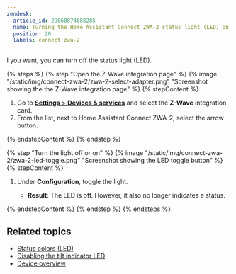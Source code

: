 ```yaml
---
zendesk:
  article_id: 29060874688285
  name: Turning the Home Assistant Connect ZWA-2 status light (LED) on or off
  position: 20
  labels: connect zwa-2
---
```



I you want, you can turn off the status light (LED).

{% steps %}
{% step "Open the Z-Wave integration page" %}
{% image "/static/img/connect-zwa-2/zwa-2-select-adapter.png" "Screenshot showing the the Z-Wave integration page" %}
{% stepContent %}

1. Go to [**Settings** > **Devices & services**](https://my.home-assistant.io/redirect/integrations/) and select the **Z-Wave** integration card.
2. From the list, next to  Home Assistant Connect ZWA-2, select the arrow button.

{% endstepContent %}
{% endstep %}

{% step "Turn the light off or on" %}
{% image "/static/img/connect-zwa-2/zwa-2-led-toggle.png" "Screenshot showing the LED toggle button" %}
{% stepContent %}

1. Under **Configuration**, toggle the light.

   - **Result**: The LED is off. However, it also no longer indicates a status.

{% endstepContent %}
{% endstep %}
{% endsteps %}

## Related topics

- [Status colors (LED)](/hc/en-us/articles/28670086157853)
- [Disabling the tilt indicator LED](/hc/en-us/articles/28670788982941)
- [Device overview](/hc/en-us/articles/28670192316189)